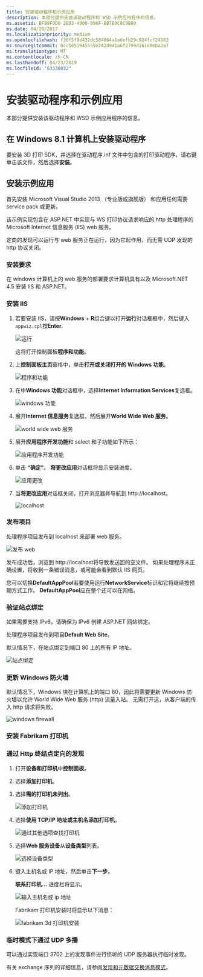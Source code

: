```yaml
---
title: 安装驱动程序和示例应用
description: 本部分提供安装该驱动程序和 WSD 示例应用程序的信息。
ms.assetid: BF89F0D0-2ED3-4900-996F-BB7B9C8C9B80
ms.date: 04/20/2017
ms.localizationpriority: medium
ms.openlocfilehash: f36f5f9d432dc584864a1a6efb29c924fcf24382
ms.sourcegitcommit: 0cc5051945559a242d941a6f2799d161d8eba2a7
ms.translationtype: MT
ms.contentlocale: zh-CN
ms.lasthandoff: 04/23/2019
ms.locfileid: "63330032"
---
```

# <a name="install-the-driver-and-sample-app"></a>安装驱动程序和示例应用


本部分提供安装该驱动程序和 WSD 示例应用程序的信息。

## <a name="install-the-driver-on-a-windows81-machine"></a>在 Windows 8.1 计算机上安装驱动程序


要安装 3D 打印 SDK，并选择在驱动程序.inf 文件中包含的打印驱动程序，请右键单击该文件，然后选择**安装**。

## <a name="install-the-sample-app"></a>安装示例应用


首先安装 Microsoft Visual Studio 2013 （专业版或旗舰版） 和应用任何需要 service pack 或更新。

该示例实现包含在 ASP.NET 中实现与 WS 打印协议请求响应的 http 处理程序的 Microsoft Internet 信息服务 (IIS) web 服务。

定向的发现可以运行与 web 服务正在运行，因为它起作用，而无需 UDP 发现的 http 协议关闭。

### <a name="installation-requirements"></a>安装要求

在 windows 计算机上的 web 服务的部署要求计算机具有以及 Microsoft.NET 4.5 安装 IIS 和 ASP.NET。

### <a name="install-iis"></a>安装 IIS

1.  若要安装 IIS，请按**Windows** + **R**组合键以打开**运行**对话框框中，然后键入`appwiz.cpl`按**Enter**.

    ![运行](images/wsd-app-1.png)

    这将打开控制面板**程序和功能**。

2.  上**控制面板主页**窗格中，单击**打开或关闭打开的 Windows 功能**。

    ![程序和功能](images/wsd-app-2.png)

3.  在中**Windows 功能**对话框中，选择**Internet Information Services**复选框。

    ![windows 功能](images/wsd-app-3.png)

4.  展开**Internet 信息服务**复选框，然后展开**World Wide Web 服务**。

    ![world wide web 服务](images/wsd-app-4.png)

5.  展开**应用程序开发功能**和 select 和子功能如下所示：

    ![应用程序开发功能](images/wsd-app-5.png)

6.  单击 **“确定”**。 **将更改应用**对话框将显示安装进度。

    ![应用更改](images/wsd-app-6.png)

7.  当**将更改应用**对话框关闭，打开浏览器并导航到 http://localhost。

    ![localhost](images/wsd-app-7.png)

### <a name="publish-the-project"></a>发布项目

处理程序项目发布到 localhost 来部署 web 服务。

![发布 web](images/wsd-app-8.png)

发布成功后，浏览到 http://localhost将导致发送回的空文件。 如果处理程序未正确设置，将收到一条错误消息，或可能会看到默认 IIS 网页。

您可以切换**DefaultAppPool**若要使用运行**NetworkService**标识和它将继续按预期方式工作。 **DefaultAppPool**应在整个还可以在网络。

### <a name="verify-site-bindings"></a>验证站点绑定

如果需要支持 IPv6，请确保为 IPv6 创建 ASP.NET 网站绑定。

处理程序项目发布到项目**Default Web Site**。

默认情况下，在站点绑定到端口 80 上的所有 IP 地址。

![站点绑定](images/wsd-app-9.png)

### <a name="update-windows-firewall"></a>更新 Windows 防火墙

默认情况下，Windows 块在计算机上的端口 80，因此将需要更新 Windows 防火墙以允许 World Wide Web 服务 (http) 流量入站。 无需打开这，从客户端的传入 http 请求将失败。

![windows firewall](images/wsd-app-10.png)

### <a name="install-the-fabrikam-printer"></a>安装 Fabrikam 打印机

### <a name="directed-discovery-via-http-endpoint"></a>通过 Http 终结点定向的发现

1.  打开**设备和打印机**中**控制面板**。

2.  选择**添加打印机**。

3.  选择**需的打印机未列出**。

    ![添加打印机](images/wsd-app-11.png)

4.  选择**使用 TCP/IP 地址或主机名添加打印机**。

    ![通过其他选项查找打印机](images/wsd-app-12.png)

5.  选择**Web 服务设备**从**设备类型**列表。

    ![选择设备类型](images/wsd-app-13.png)

6.  键入主机名或 IP 地址，然后单击**下一步**。

    **联系打印机...** 进度栏将显示。

    ![输入主机名或 ip 地址](images/wsd-app-14.png)

    Fabrikam 打印机安装时将显示以下消息：

    ![fabrikam 3d 打印机安装](images/wsd-app-15.png)

### <a name="ad-hoc-discovery-via-udp-multicast"></a>临时模式下通过 UDP 多播

可以通过实现端口 3702 上的发现事件进行侦听的 UDP 服务器执行临时发现。

有关 exchange 序列的详细信息，请参阅[发现和元数据交换消息模式](https://msdn.microsoft.com/library/windows/desktop/bb513677.aspx)。

 

 




